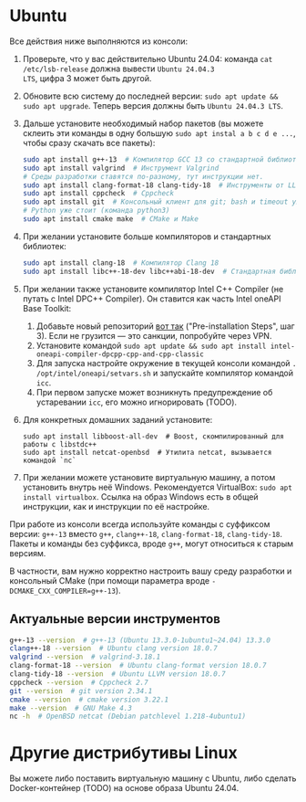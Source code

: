 # Ubuntu
Все действия ниже выполняются из консоли:

1. Проверьте, что у вас действительно Ubuntu 24.04: команда `cat /etc/lsb-release` должна вывести <code>Ubuntu 24.04.3 LTS</code>, цифра 3 может быть другой.
2. Обновите всю систему до последней версии: `sudo apt update && sudo apt upgrade`. Теперь версия должны быть `Ubuntu 24.04.3 LTS`.
3. Дальше установите необходимый набор пакетов (вы можете склеить эти команды в одну большую `sudo apt instal a b c d e ...`, чтобы сразу скачать все пакеты):
    ```bash
    sudo apt install g++-13  # Компилятор GCC 13 со стандартной библиотекой libstdc++
    sudo apt install valgrind  # Инструмент Valgrind
    # Среды разработки ставятся по-разному, тут инструкции нет.
    sudo apt install clang-format-18 clang-tidy-18  # Инструменты от LLVM
    sudo apt install cppcheck  # Cppcheck
    sudo apt install git  # Консольный клиент для git; bash и timeout уже стоят
    # Python уже стоит (команда python3)
    sudo apt install cmake make  # CMake и Make
    ```
4. При желании установите больше компиляторов и стандартных библиотек:

    ```bash
    sudo apt install clang-18  # Компилятор Clang 18
    sudo apt install libc++-18-dev libc++abi-18-dev  # Стандартная библиотека libc++
    ```
5. При желании также установите компилятор Intel C++ Compiler (не путать с Intel DPC++ Compiler).
   Он ставится как часть Intel oneAPI Base Toolkit:
   1. Добавьте новый репозиторий [вот так](https://www.intel.com/content/www/us/en/docs/oneapi/installation-guide-linux/2023-0/apt.html#PRE-INSTALLATION-STEPS) ("Pre-installation Steps", шаг 3).
      Если не грузится — это санкции, попробуйте через VPN.
   2. Установите командой `sudo apt update && sudo apt install intel-oneapi-compiler-dpcpp-cpp-and-cpp-classic`
   3. Для запуска настройте окружение в текущей консоли командой `. /opt/intel/oneapi/setvars.sh` и запускайте компилятор командой `icc`.
   4. При первом запуске может возникнуть предупреждение об устаревании `icc`, его можно игнорировать (TODO).
6. Для конкретных домашних заданий установите:
    ```
    sudo apt install libboost-all-dev  # Boost, скомпилированный для работы с libstdc++
    sudo apt install netcat-openbsd  # Утилита netcat, вызывается командой `nc`
    ```
7. При желании можете установите виртуальную машину, а потом установить внутрь неё Windows. Рекомендуется VirtualBox: <code>sudo apt install virtualbox</code>.
   Ссылка на образ Windows есть в общей инструкции, как и инструкции по её настройке.

При работе из консоли всегда используйте команды с суффиксом версии: `g++-13` вместо `g++`, `clang++-18`, `clang-format-18`, `clang-tidy-18`.
Пакеты и команды без суффикса, вроде `g++`, могут относиться к старым версиям.

В частности, вам нужно корректно настроить вашу среду разработки и консольный CMake (при помощи параметра вроде `-DCMAKE_CXX_COMPILER=g++-13`).

## Актуальные версии инструментов
```bash
g++-13 --version  # g++-13 (Ubuntu 13.3.0-1ubuntu1~24.04) 13.3.0
clang++-18 --version  # Ubuntu clang version 18.0.7
valgrind --version  # valgrind-3.18.1
clang-format-18 --version  # Ubuntu clang-format version 18.0.7
clang-tidy-18 --version  # Ubuntu LLVM version 18.0.7
cppcheck --version  # Cppcheck 2.7
git --version  # git version 2.34.1
cmake --version  # cmake version 3.22.1
make --version  # GNU Make 4.3
nc -h  # OpenBSD netcat (Debian patchlevel 1.218-4ubuntu1)
```

# Другие дистрибутивы Linux
Вы можете либо поставить виртуальную машину с Ubuntu, либо сделать Docker-контейнер (TODO) на основе образа Ubuntu 24.04.
